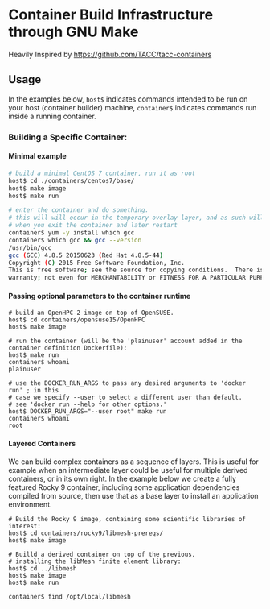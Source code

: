 # Container Build Infrastructure through GNU Make
Heavily Inspired by https://github.com/TACC/tacc-containers

## Usage
In the examples below, `host$` indicates commands intended to be run on your host (container builder) machine, `container$` indicates commands run inside a running container.

### Building a Specific Container:
#### Minimal example
```bash
# build a minimal CentOS 7 container, run it as root
host$ cd ./containers/centos7/base/
host$ make image
host$ make run

# enter the container and do something.
# this will will occur in the temporary overlay layer, and as such will not persist 
# when you exit the container and later restart
container$ yum -y install which gcc
container$ which gcc && gcc --version
/usr/bin/gcc
gcc (GCC) 4.8.5 20150623 (Red Hat 4.8.5-44)
Copyright (C) 2015 Free Software Foundation, Inc.
This is free software; see the source for copying conditions.  There is NO
warranty; not even for MERCHANTABILITY or FITNESS FOR A PARTICULAR PURPOSE.
```

#### Passing optional parameters to the container runtime
```console
# build an OpenHPC-2 image on top of OpenSUSE.
host$ cd containers/opensuse15/OpenHPC
host$ make image

# run the container (will be the 'plainuser' account added in the container definition Dockerfile):
host$ make run
container$ whoami
plainuser

# use the DOCKER_RUN_ARGS to pass any desired arguments to 'docker run' ; in this
# case we specify --user to select a different user than default.
# see 'docker run --help for other options.'
host$ DOCKER_RUN_ARGS="--user root" make run
container$ whoami
root
```

#### Layered Containers
We can build complex containers as a sequence of layers.  This is useful for example when an intermediate layer could be useful for multiple derived containers, or in its own right.  In the example below we create a fully featured Rocky 9 container, including some application dependencies compiled from source, then use that as a base layer to install an application environment.
```pre
# Build the Rocky 9 image, containing some scientific libraries of interest:
host$ cd containers/rocky9/libmesh-prereqs/
host$ make image

# Builld a derived container on top of the previous, 
# installing the libMesh finite element library:
host$ cd ../libmesh
host$ make image
host$ make run

container$ find /opt/local/libmesh
```  

